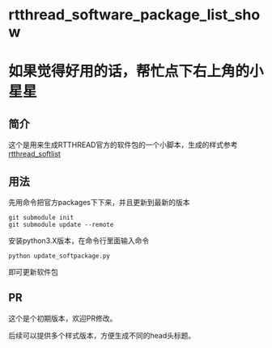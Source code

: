 # rtthread_software_package_list_show

# 如果觉得好用的话，帮忙点下右上角的小星星

## 简介

这个是用来生成RTTHREAD官方的软件包的一个小脚本，生成的样式参考   [rtthread_softlist](rtthread_softlist.md)

## 用法

先用命令把官方packages下下来，并且更新到最新的版本 

```
git submodule init
git submodule update --remote
```

安装python3.X版本，在命令行里面输入命令

```
python update_softpackage.py
```

即可更新软件包

## PR

这个是个初期版本，欢迎PR修改。

后续可以提供多个样式版本，方便生成不同的head头标题。



